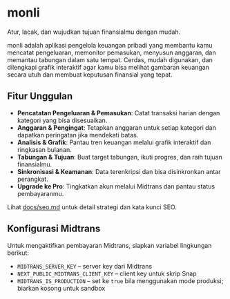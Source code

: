 # monli

Atur, lacak, dan wujudkan tujuan finansialmu dengan mudah.

monli adalah aplikasi pengelola keuangan pribadi yang membantu kamu mencatat pengeluaran, memonitor pemasukan, menyusun anggaran, dan memantau tabungan dalam satu tempat. Cerdas, mudah digunakan, dan dilengkapi grafik interaktif agar kamu bisa melihat gambaran keuangan secara utuh dan membuat keputusan finansial yang tepat.

## Fitur Unggulan

- **Pencatatan Pengeluaran & Pemasukan**: Catat transaksi harian dengan kategori yang bisa disesuaikan.
- **Anggaran & Pengingat**: Tetapkan anggaran untuk setiap kategori dan dapatkan peringatan jika mendekati batas.
- **Analisis & Grafik**: Pantau tren keuangan melalui grafik interaktif dan ringkasan bulanan.
- **Tabungan & Tujuan**: Buat target tabungan, ikuti progres, dan raih tujuan finansialmu.
- **Sinkronisasi & Keamanan**: Data terenkripsi dan bisa disinkronkan antar perangkat.
- **Upgrade ke Pro**: Tingkatkan akun melalui Midtrans dan pantau status pembayaranmu.

Lihat [docs/seo.md](docs/seo.md) untuk detail strategi dan kata kunci SEO.

## Konfigurasi Midtrans

Untuk mengaktifkan pembayaran Midtrans, siapkan variabel lingkungan berikut:

- `MIDTRANS_SERVER_KEY` – server key dari Midtrans
- `NEXT_PUBLIC_MIDTRANS_CLIENT_KEY` – client key untuk skrip Snap
- `MIDTRANS_IS_PRODUCTION` – set ke `true` bila menggunakan mode produksi; biarkan kosong untuk sandbox
